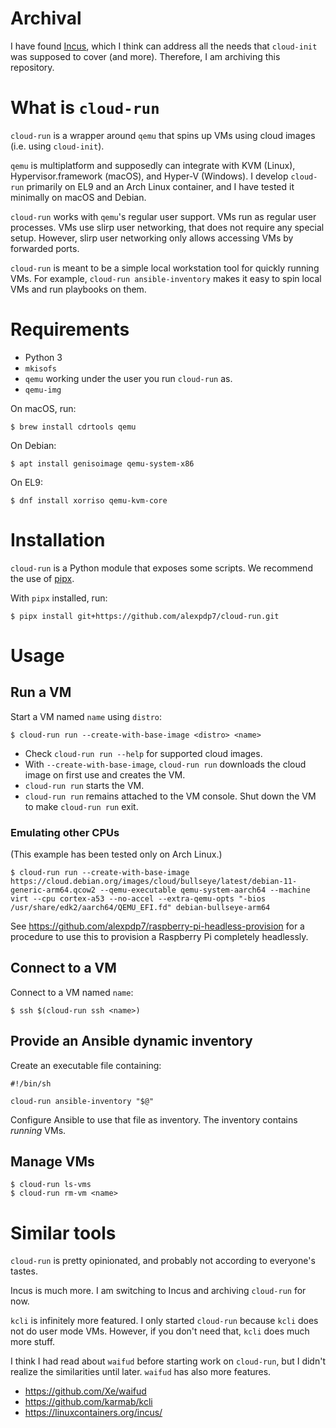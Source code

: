 # Archival

I have found [Incus](https://linuxcontainers.org/incus/), which I think can address all the needs that `cloud-init` was supposed to cover (and more).
Therefore, I am archiving this repository.

# What is `cloud-run`

`cloud-run` is a wrapper around `qemu` that spins up VMs using cloud images (i.e. using `cloud-init`).

`qemu` is multiplatform and supposedly can integrate with KVM (Linux), Hypervisor.framework (macOS), and Hyper-V (Windows).
I develop `cloud-run` primarily on EL9 and an Arch Linux container, and I have tested it minimally on macOS and Debian.

`cloud-run` works with `qemu`'s regular user support.
VMs run as regular user processes.
VMs use slirp user networking, that does not require any special setup.
However, slirp user networking only allows accessing VMs by forwarded ports.

`cloud-run` is meant to be a simple local workstation tool for quickly running VMs.
For example, `cloud-run ansible-inventory` makes it easy to spin local VMs and run playbooks on them.

# Requirements

* Python 3
* `mkisofs`
* `qemu` working under the user you run `cloud-run` as.
* `qemu-img`

On macOS, run:

```
$ brew install cdrtools qemu
```

On Debian:

```
$ apt install genisoimage qemu-system-x86
```

On EL9:

```
$ dnf install xorriso qemu-kvm-core
```

# Installation

`cloud-run` is a Python module that exposes some scripts.
We recommend the use of [pipx](https://pypa.github.io/pipx/).

With `pipx` installed, run:

```
$ pipx install git+https://github.com/alexpdp7/cloud-run.git
```

# Usage

## Run a VM

Start a VM named `name` using `distro`:

```
$ cloud-run run --create-with-base-image <distro> <name>
```

* Check `cloud-run run --help` for supported cloud images.
* With `--create-with-base-image`, `cloud-run run` downloads the cloud image on first use and creates the VM.
* `cloud-run run` starts the VM.
* `cloud-run run` remains attached to the VM console.
  Shut down the VM to make `cloud-run run` exit.

### Emulating other CPUs

(This example has been tested only on Arch Linux.)

```
$ cloud-run run --create-with-base-image https://cloud.debian.org/images/cloud/bullseye/latest/debian-11-generic-arm64.qcow2 --qemu-executable qemu-system-aarch64 --machine virt --cpu cortex-a53 --no-accel --extra-qemu-opts "-bios /usr/share/edk2/aarch64/QEMU_EFI.fd" debian-bullseye-arm64
```

See https://github.com/alexpdp7/raspberry-pi-headless-provision for a procedure to use this to provision a Raspberry Pi completely headlessly.

## Connect to a VM

Connect to a VM named `name`:

```
$ ssh $(cloud-run ssh <name>)
```

## Provide an Ansible dynamic inventory

Create an executable file containing:

```
#!/bin/sh

cloud-run ansible-inventory "$@"
```

Configure Ansible to use that file as inventory.
The inventory contains *running* VMs.

## Manage VMs

```
$ cloud-run ls-vms
$ cloud-run rm-vm <name>
```

# Similar tools

`cloud-run` is pretty opinionated, and probably not according to everyone's tastes.

Incus is much more.
I am switching to Incus and archiving `cloud-run` for now.

`kcli` is infinitely more featured.
I only started `cloud-run` because `kcli` does not do user mode VMs.
However, if you don't need that, `kcli` does much more stuff.

I think I had read about `waifud` before starting work on `cloud-run`, but I didn't realize the similarities until later.
`waifud` has also more features.

* https://github.com/Xe/waifud
* https://github.com/karmab/kcli
* https://linuxcontainers.org/incus/
